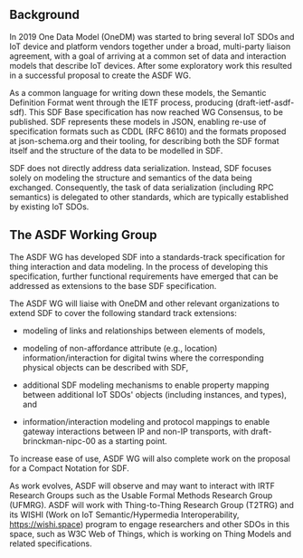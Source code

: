 ## Background

In 2019 One Data Model (OneDM) was started to bring several IoT SDOs and IoT device and platform vendors together under a broad, multi-party liaison agreement, with a goal of arriving at a common set of data and interaction models that describe IoT devices. After some exploratory work this resulted in a successful proposal to create the ASDF WG.

As a common language for writing down these models, the Semantic Definition Format went through the IETF process, producing (draft-ietf-asdf-sdf). This SDF Base specification has now reached WG Consensus, to be published. SDF represents these models in JSON, enabling re-use of specification formats such as CDDL (RFC 8610) and the formats proposed at json-schema.org and their tooling, for describing both the SDF format itself and the structure of the data to be modelled in SDF.

SDF does not directly address data serialization. Instead, SDF focuses solely on modeling the structure and semantics of the data being exchanged. Consequently, the task of data serialization (including RPC semantics) is delegated to other standards, which are typically established by existing IoT SDOs.

## The ASDF Working Group

The ASDF WG has developed SDF into a standards-track specification for thing interaction and data modeling. In the process of developing this specification, further functional requirements have emerged that can be addressed as extensions to the base SDF specification.

The ASDF WG will liaise with OneDM and other relevant organizations to extend SDF to cover the following standard track extensions:

* modeling of links and relationships between elements of models,

* modeling of non-affordance attribute (e.g., location) information/interaction for digital twins where the corresponding physical objects can be described with SDF,

* additional SDF modeling mechanisms to enable property mapping between additional IoT SDOs' objects (including instances, and types), and

* information/interaction modeling and protocol mappings to enable gateway interactions between IP and non-IP transports, with draft-brinckman-nipc-00 as a starting point.

To increase ease of use, ASDF WG will also complete work on the proposal for a Compact Notation for SDF.

As work evolves, ASDF will observe and may want to interact with IRTF Research Groups such as the Usable Formal Methods Research Group (UFMRG). ASDF will work with Thing-to-Thing Research Group (T2TRG) and its WISHI (Work on IoT Semantic/Hypermedia Interoperability, https://wishi.space) program to engage researchers  and other SDOs in this space, such as W3C Web of Things, which is working on Thing Models and related specifications.
